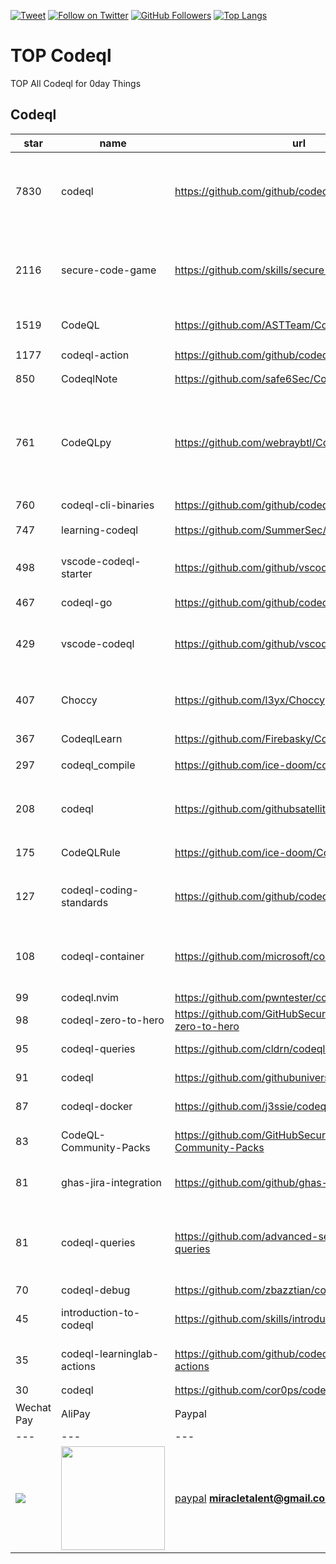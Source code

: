 [![Tweet](https://img.shields.io/twitter/url/http/Hktalent3135773.svg?style=social)](https://twitter.com/intent/follow?screen_name=Hktalent3135773) [![Follow on Twitter](https://img.shields.io/twitter/follow/Hktalent3135773.svg?style=social&label=Follow)](https://twitter.com/intent/follow?screen_name=Hktalent3135773) [![GitHub Followers](https://img.shields.io/github/followers/hktalent.svg?style=social&label=Follow)](https://github.com/hktalent/)
[![Top Langs](https://profile-counter.glitch.me/hktalent/count.svg)](https://51pwn.com)
<!-- header -->
# TOP Codeql
TOP All Codeql for 0day  Things
## Codeql
|star|name|url|des|
|---|---|---|---|
|7830|codeql|https://github.com/github/codeql|CodeQL: the libraries and queries that power security researchers around the world, as well as code scanning in GitHub Advanced Security|
|2116|secure-code-game|https://github.com/skills/secure-code-game|A GitHub Security Lab initiative, providing an in-repo learning experience, where learners secure intentionally vulnerable code.|
|1519|CodeQL|https://github.com/ASTTeam/CodeQL|《深入理解CodeQL》Finding vulnerabilities with CodeQL.|
|1177|codeql-action|https://github.com/github/codeql-action|Actions for running CodeQL analysis|
|850|CodeqlNote|https://github.com/safe6Sec/CodeqlNote|Codeql学习笔记|
|761|CodeQLpy|https://github.com/webraybtl/CodeQLpy|CodeQLpy是一款基于CodeQL实现的半自动化代码审计工具，目前仅支持java语言。实现从源码反编译，数据库生成，脆弱性发现的全过程，可以辅助代码审计人员快速定位源码可能存在的漏洞。|
|760|codeql-cli-binaries|https://github.com/github/codeql-cli-binaries|Binaries for the CodeQL CLI|
|747|learning-codeql|https://github.com/SummerSec/learning-codeql|CodeQL Java 全网最全的中文学习资料|
|498|vscode-codeql-starter|https://github.com/github/vscode-codeql-starter|Starter workspace to use with the CodeQL extension for Visual Studio Code.|
|467|codeql-go|https://github.com/github/codeql-go|The CodeQL extractor and libraries for Go.|
|429|vscode-codeql|https://github.com/github/vscode-codeql|An extension for Visual Studio Code that adds rich language support for CodeQL|
|407|Choccy|https://github.com/l3yx/Choccy|GitHub项目监控 && CodeQL自动扫描   (GitHub project monitoring && CodeQL automatic analysis)|
|367|CodeqlLearn|https://github.com/Firebasky/CodeqlLearn|记录学习codeql的过程|
|297|codeql_compile|https://github.com/ice-doom/codeql_compile|自动反编译闭源应用，创建codeql数据库|
|208|codeql|https://github.com/githubsatelliteworkshops/codeql|GitHub Satellite 2020 workshops on finding security vulnerabilities with CodeQL for Java/JavaScript.|
|175|CodeQLRule|https://github.com/ice-doom/CodeQLRule|个人使用CodeQL编写的一些规则|
|127|codeql-coding-standards|https://github.com/github/codeql-coding-standards|This repository contains CodeQL queries and libraries which support various Coding Standards.|
|108|codeql-container|https://github.com/microsoft/codeql-container|Prepackaged and precompiled github codeql container for rapid analysis, deployment and development.|
|99|codeql.nvim|https://github.com/pwntester/codeql.nvim|CodeQL plugin for Neovim|
|98|codeql-zero-to-hero|https://github.com/GitHubSecurityLab/codeql-zero-to-hero|CodeQL zero to hero blog post series challenges|
|95|codeql-queries|https://github.com/cldrn/codeql-queries|My CodeQL queries collection|
|91|codeql|https://github.com/githubuniverseworkshops/codeql|CodeQL workshops for GitHub Universe|
|87|codeql-docker|https://github.com/j3ssie/codeql-docker|Ready to use docker image for CodeQL|
|83|CodeQL-Community-Packs|https://github.com/GitHubSecurityLab/CodeQL-Community-Packs|Collection of community-driven CodeQL query, library and extension packs|
|81|ghas-jira-integration|https://github.com/github/ghas-jira-integration|Synchronize GitHub Code Scanning alerts to Jira issues|
|81|codeql-queries|https://github.com/advanced-security/codeql-queries|[Deprecated] GitHub's Field Team's CodeQL Custom Queries, Suites, and Configurations. See GitHubSecurityLab/CodeQL-Community-Packs instead|
|70|codeql-debug|https://github.com/zbazztian/codeql-debug||
|45|introduction-to-codeql|https://github.com/skills/introduction-to-codeql|Enable code scanning and secure your code with CodeQL.|
|35|codeql-learninglab-actions|https://github.com/github/codeql-learninglab-actions|Actions and Images for use in Learning Lab courses for CodeQL|
|30|codeql|https://github.com/cor0ps/codeql|收集规则|# Donation
| Wechat Pay | AliPay | Paypal | BTC Pay |BCH Pay |
| --- | --- | --- | --- | --- |
|<img src=https://raw.githubusercontent.com/hktalent/myhktools/main/md/wc.png>|<img width=166 src=https://raw.githubusercontent.com/hktalent/myhktools/main/md/zfb.png>|[paypal](https://www.paypal.me/pwned2019) **miracletalent@gmail.com**|<img width=166 src=https://raw.githubusercontent.com/hktalent/myhktools/main/md/BTC.png>|<img width=166 src=https://raw.githubusercontent.com/hktalent/myhktools/main/md/BCH.jpg>|

